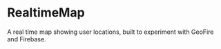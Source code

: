 # RealtimeMap
A real time map showing user locations, built to experiment with GeoFire and Firebase.

